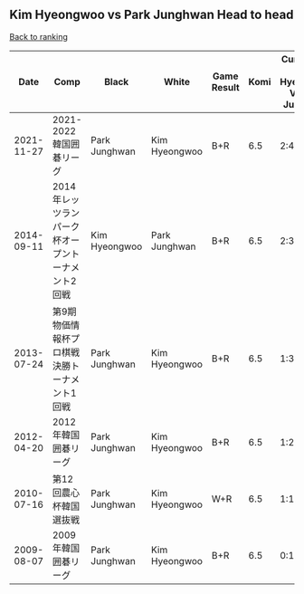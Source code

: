## Kim Hyeongwoo vs Park Junghwan Head to head

[Back to ranking](../../index.md)




| **Date** | **Comp** | **Black** | **White** | **Game Result** | **Komi** | **Cumulative Kim Hyeongwoo Vs Park Junghwan** | **Kim Hyeongwoo Streak** | **Park Junghwan Streak** | 
| --- | --- | --- | --- | --- | --- | --- | --- | --- |
| 2021-11-27 | 2021-2022韓国囲碁リーグ | Park Junghwan | Kim Hyeongwoo | B+R | 6.5 | 2:4 | 0 | 1 | 
| 2014-09-11 | 2014年レッツランパーク杯オープントーナメント2回戦 | Kim Hyeongwoo | Park Junghwan | B+R | 6.5 | 2:3 | 1 | 0 | 
| 2013-07-24 | 第9期物価情報杯プロ棋戦決勝トーナメント1回戦 | Park Junghwan | Kim Hyeongwoo | B+R | 6.5 | 1:3 | 0 | 2 | 
| 2012-04-20 | 2012年韓国囲碁リーグ | Park Junghwan | Kim Hyeongwoo | B+R | 6.5 | 1:2 | 0 | 1 | 
| 2010-07-16 | 第12回農心杯韓国選抜戦 | Park Junghwan | Kim Hyeongwoo | W+R | 6.5 | 1:1 | 1 | 0 | 
| 2009-08-07 | 2009年韓国囲碁リーグ | Park Junghwan | Kim Hyeongwoo | B+R | 6.5 | 0:1 | 0 | 1 |




